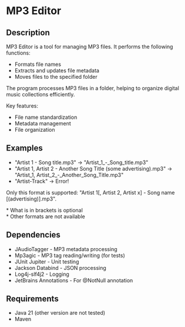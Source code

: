 # MP3 Editor

## Description

MP3 Editor is a tool for managing MP3 files. It performs the following functions:

- Formats file names
- Extracts and updates file metadata
- Moves files to the specified folder

The program processes MP3 files in a folder, helping to organize digital music collections efficiently.

Key features:

- File name standardization
- Metadata management
- File organization

## Examples

- "Artist 1 - Song title.mp3" -> "Artist_1_-_Song_title.mp3"
- "Artist 1, Artist 2 - Another Song Title (some advertising).mp3" -> "Artist_1, Artist_2_-_Another_Song_Title.mp3"
- "Artist-Track" -> Error!

Only this format is supported: "Artist 1[, Artist 2, Artist x] - Song name [(advertising)].mp3".

\* What is in brackets is optional \
\* Other formats are not available

## Dependencies

- JAudioTagger - MP3 metadata processing
- Mp3agic - MP3 tag reading/writing (for tests)
- JUnit Jupiter - Unit testing
- Jackson Databind - JSON processing
- Log4j-slf4j2 - Logging
- JetBrains Annotations - For @NotNull annotation

## Requirements

- Java 21 (other version are not tested)
- Maven